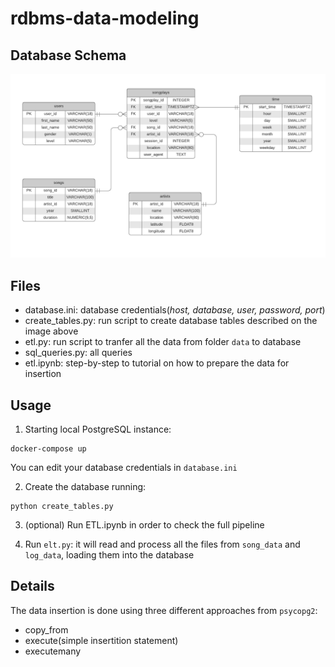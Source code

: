 # rdbms-data-modeling

## Database Schema

![DatabaseSchema](Images/schema_database.png)

## Files
- database.ini: database credentials(*host, database, user, password, port*)
- create_tables.py: run script to create database tables described on the image above
- etl.py: run script to tranfer all the data from folder `data` to database
- sql_queries.py: all queries
- etl.ipynb: step-by-step to tutorial on how to prepare the data for insertion

## Usage

1. Starting local PostgreSQL instance:
```
docker-compose up
```

You can edit your database credentials in `database.ini`

2. Create the database running:
```
python create_tables.py
```

3. (optional) Run ETL.ipynb in order to check the full pipeline

4. Run `elt.py`: it will read and process all the files from `song_data` and `log_data`, loading them into the database

## Details

The data insertion is done using three different approaches from `psycopg2`:

- copy_from
- execute(simple insertition statement)
- executemany


